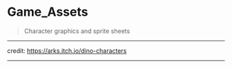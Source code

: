 
# Game_Assets

> Character graphics and sprite sheets

----

credit: https://arks.itch.io/dino-characters

----

